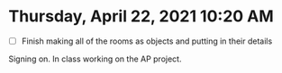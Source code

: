 # Thursday, April 22, 2021 10:20 AM
- [ ] Finish making all of the rooms as objects and putting in their details 

Signing on. In class working on the AP project. 
